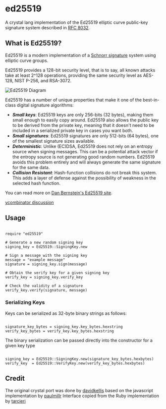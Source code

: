 # ed25519

A crystal lang implementation of the Ed25519 elliptic curve public-key signature system
described in [RFC 8032].

[RFC 8032]: https://tools.ietf.org/html/rfc8032

## What is Ed25519?

Ed25519 is a modern implementation of a [Schnorr signature] system using
elliptic curve groups.

Ed25519 provides a 128-bit security level, that is to say, all known attacks
take at least 2^128 operations, providing the same security level as AES-128,
NIST P-256, and RSA-3072.

![Ed25519 Diagram](https://raw.githubusercontent.com/RubyCrypto/ed25519/master/ed25519.png)

Ed25519 has a number of unique properties that make it one of the best-in-class
digital signature algorithms:

* ***Small keys***: Ed25519 keys are only 256-bits (32 bytes), making them
  small enough to easily copy around. Ed25519 also allows the public key
  to be derived from the private key, meaning that it doesn't need to be
  included in a serialized private key in cases you want both.
* ***Small signatures***: Ed25519 signatures are only 512-bits (64 bytes),
  one of the smallest signature sizes available.
* ***Deterministic***: Unlike (EC)DSA, Ed25519 does not rely on an entropy
  source when signing messages. This can be a potential attack vector if
  the entropy source is not generating good random numbers. Ed25519 avoids
  this problem entirely and will always generate the same signature for the
  same data.
* ***Collision Resistant***: Hash-function collisions do not break this
  system. This adds a layer of defense against the possibility of weakness
  in the selected hash function.

You can read more on [Dan Bernstein's Ed25519 site](http://ed25519.cr.yp.to/).

[Schnorr signature]: https://en.wikipedia.org/wiki/Schnorr_signature
[ycombinator discussion](http://news.ycombinator.com/item?id=3067434)

## Usage

```crystal

require "ed25519"

# Generate a new random signing key
signing_key = Ed25519::SigningKey.new

# Sign a message with the signing key
message = "example message"
signature = signing_key.sign(message)

# Obtain the verify key for a given signing key
verify_key = signing_key.verify_key

# Check the validity of a signature
verify_key.verify(signature, message)

```

### Serializing Keys

Keys can be serialized as 32-byte binary strings as follows:

```crystal

signature_key_bytes = signing_key.key_bytes.hexstring
verify_key_bytes = verify_key.key_bytes.hexstring

```

The binary serialization can be passed directly into the constructor for a given key type

```crystal

signing_key = Ed25519::SigningKey.new(signature_key_bytes.hexbytes)
verify_key  = Ed25519::VerifyKey.new(verify_key_bytes.hexbytes)

```

## Credit

The original crystal port was done by [davidkellis](https://github.com/davidkellis/noble-ed25519-cr)
based on the javascript implementation by [paulmillr](https://github.com/paulmillr/noble-ed25519)
Interface copied from the Ruby implementation by [tarcieri](https://github.com/RubyCrypto/ed25519)
